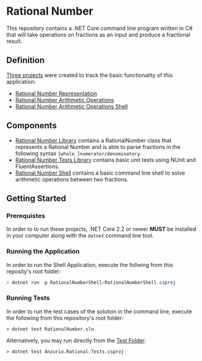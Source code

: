 # Rational Number

This repository contains a .NET Core command line program written in C# that will take operations on fractions as an input and produce a fractional result.

## Definition

[Three projects](https://github.com/anzurio/RationalNumber/projects) were created to track the basic functionality of this application:

- [Rational Number Representation](https://github.com/anzurio/RationalNumber/projects/4)
- [Rational Number Arithmetic Operations](https://github.com/anzurio/RationalNumber/projects/3)
- [Rational Number Arithmetic Operations Shell](https://github.com/anzurio/RationalNumber/projects/5)

## Components

- [Rational Number Library](./Anzurio.Rational) contains a RationalNumber class that represents a Rational Number and is able to parse fractions in the following syntax `[whole_]numerator/denominatory`.
- [Rational Number Tests Library](./Anzurio.Rational.Tests) contains basic unit tests using NUnit and FluentAssertions.
- [Rational Number Shell](./RationalNumberShell) contains a basic command line shell to solve arithmetic operations between two fractions.

## Getting Started

### Prerequistes

In order to to run these projects, .NET Core 2.2 or newer **MUST** be installed in your computer along with the `dotnet` command line tool.

### Running the Application

In order to run the Shell Application, execute the follwing from this reposity's root folder:

```csharp
> dotnet run -p RationalNumberShell/RationalNumberShell.csproj
```

### Running Tests

In order to run the test cases of the solution in the command line, execute the following from this repository's root folder:

```
> dotnet test RationalNumber.sln
```

Alternatively, you may run directly from the [Test Folder](./Anzurio.Rational.Tests):

```
> dotnet test Anzurio.Rational.Tests.csproj
```

